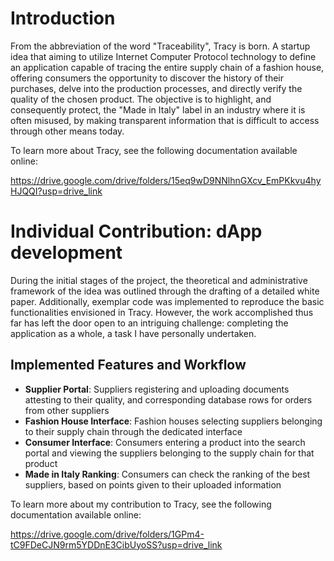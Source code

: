 # Introduction

From the abbreviation of the word "Traceability", Tracy is born. A startup idea that aiming to utilize  Internet Computer Protocol technology to define an application capable of tracing the entire supply chain of a fashion house, offering consumers the opportunity to discover the history of their purchases, delve into the production processes, and directly verify the quality of the chosen product. The objective is to highlight, and consequently protect, the "Made in Italy" label in an industry where it is often misused, by making transparent information that is difficult to access through other means today.

To learn more about Tracy, see the following documentation available online:

https://drive.google.com/drive/folders/15eq9wD9NNlhnGXcv_EmPKkvu4hyHJQQI?usp=drive_link

# Individual Contribution: dApp development

During the initial stages of the project, the theoretical and administrative framework of the idea was outlined through the drafting of a detailed white paper. Additionally, exemplar code was implemented to reproduce the basic functionalities envisioned in Tracy. However, the work accomplished thus far has left the door open to an intriguing challenge: completing the application as a whole, a task I have personally undertaken.

## Implemented Features and Workflow

- **Supplier Portal**: Suppliers registering and uploading documents attesting to their quality, and corresponding database rows for orders from other suppliers
- **Fashion House Interface**: Fashion houses selecting suppliers belonging to their supply chain through the dedicated interface
- **Consumer Interface**: Consumers entering a product into the search portal and viewing the suppliers belonging to the supply chain for that product
- **Made in Italy Ranking**: Consumers can check the ranking of the best suppliers, based on points given to their uploaded information

To learn more about my contribution to Tracy, see the following documentation available online:

https://drive.google.com/drive/folders/1GPm4-tC9FDeCJN9rm5YDDnE3CibUyoSS?usp=drive_link
